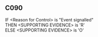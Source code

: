 ## C090
IF &lt;Reason for Control&gt; is "Event signalled"   
    THEN &lt;SUPPORTING EVIDENCE&gt; is 'R'   
ELSE &lt;SUPPORTING EVIDENCE&gt; is 'O'

